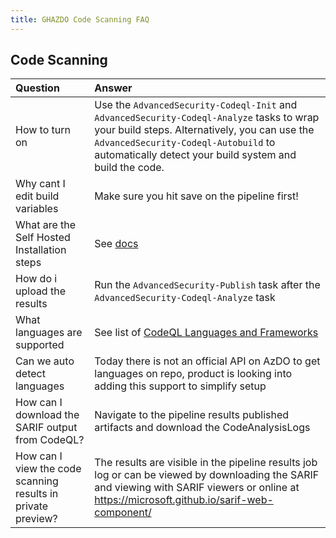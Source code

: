 ```yaml
---
title: GHAZDO Code Scanning FAQ
---
```


## Code Scanning

| Question | Answer | 
| :------- | :------ | 
How to turn on | Use the `AdvancedSecurity-Codeql-Init` and `AdvancedSecurity-Codeql-Analyze` tasks to wrap your build steps.  Alternatively, you can use the `AdvancedSecurity-Codeql-Autobuild` to automatically detect your build system and build the code.
Why cant I edit build variables | Make sure you hit save on the pipeline first!
What are the Self Hosted Installation steps | See [docs](https://microsoft.sharepoint.com/teams/advancedsecurity/SitePages/Onboarding.aspx#configuring-self-hosted-agents)
How do i upload the results | Run the `AdvancedSecurity-Publish` task after the `AdvancedSecurity-Codeql-Analyze` task
What languages are supported | See list of [CodeQL Languages and Frameworks](https://codeql.github.com/docs/codeql-overview/supported-languages-and-frameworks/)
Can we auto detect languages | Today there is not an official API on AzDO to get languages on repo, product is looking into adding this support to simplify setup
How can I download the SARIF output from CodeQL?| Navigate to the pipeline results published artifacts and download the CodeAnalysisLogs
How can I view the code scanning results in private preview?| The results are visible in the pipeline results job log or can be viewed by downloading the SARIF and viewing with SARIF viewers or online at https://microsoft.github.io/sarif-web-component/
